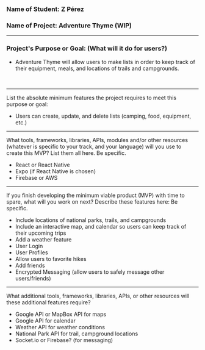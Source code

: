 ### Name of Student: Z Pérez

### Name of Project: Adventure Thyme (WIP)
---
### Project's Purpose or Goal: (What will it do for users?)
* Adventure Thyme will allow users to make lists in order to keep track of their equipment, meals, and locations of trails and campgrounds.
<br/>

---

List the absolute minimum features the project requires to meet this purpose or goal:
* Users can create, update, and delete lists (camping, food, equipment, etc.)
---
What tools, frameworks, libraries, APIs, modules and/or other resources (whatever is specific to your track, and your language) will you use to create this MVP? List them all here. Be specific.
* React or React Native
* Expo (if React Native is chosen)
* Firebase or AWS
---

If you finish developing the minimum viable product (MVP) with time to spare, what will you work on next? Describe these features here: Be specific.
* Include locations of national parks, trails, and campgrounds
* Include an interactive map, and calendar so users can keep track of their upcoming trips
* Add a weather feature
* User Login
* User Profiles
* Allow users to favorite hikes
* Add friends
* Encrypted Messaging (allow users to safely message other users/friends)
---

What additional tools, frameworks, libraries, APIs, or other resources will these additional features require?
* Google API or MapBox API for maps
* Google API for calendar
* Weather API for weather conditions
* National Park API for trail, campground locations
* Socket.io or Firebase? (for messaging)

